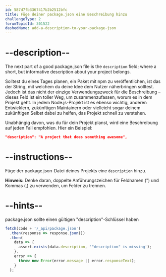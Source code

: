 ```yaml
---
id: 587d7fb3367417b2b2512bfc
title: Füge deiner package.json eine Beschreibung hinzu
challengeType: 2
forumTopicId: 301522
dashedName: add-a-description-to-your-package-json
---
```


# --description--

The next part of a good package.json file is the `description` field; where a short, but informative description about your project belongs.

Solltest du eines Tages planen, ein Paket mit npm zu veröffentlichen, ist das der String, mit welchem du deine Idee dem Nutzer näherbringen solltest. Jedoch ist das nicht der einzige Verwendungszweck für die Beschreibung – dieses Feld ist ein toller Weg, um zusammenzufassen, worum es in dem Projekt geht. In jedem Node.js-Projekt ist es ebenso wichtig, anderen Entwicklern, zukünftigen Maintainern oder vielleicht sogar deinem zukünftigen Selbst dabei zu helfen, das Projekt schnell zu verstehen.

Unabhängig davon, was du für dein Projekt planst, wird eine Beschreibung auf jeden Fall empfohlen. Hier ein Beispiel:

```json
"description": "A project that does something awesome",
```

# --instructions--

Füge der package.json-Datei deines Projekts eine `description` hinzu.

**Hinweis:** Denke daran, doppelte Anführungszeichen für Feldnamen (") und Kommas (,) zu verwenden, um Felder zu trennen.

# --hints--

package.json sollte einen gültigen "description"-Schlüssel haben

```js
fetch(code + '/_api/package.json')
  .then(response => response.json())
  .then(
    data => {
      assert.exists(data.description, '"description" is missing');
    },
    error => {
      throw new Error(error.message || error.responseText);
    }
  );
```
